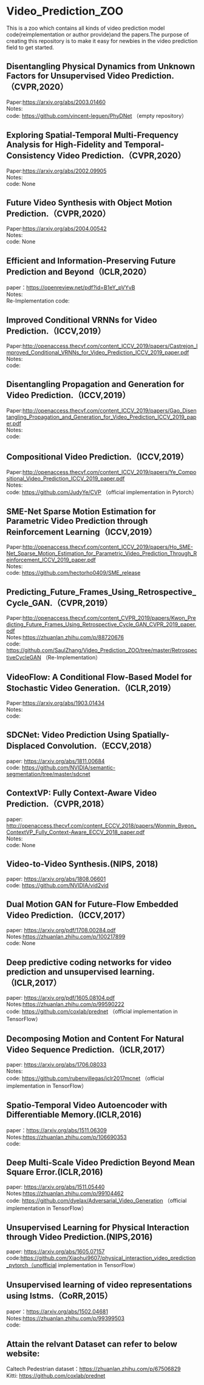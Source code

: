 # Video_Prediction_ZOO
This is a zoo which contains all kinds of video prediction model code(reimplementation or author provide)and the papers.The purpose of creating this repository is to make it easy for newbies in the video prediction field to get started.

Disentangling Physical Dynamics from Unknown Factors for Unsupervised Video Prediction.（CVPR,2020）
---------------------------------
Paper:https://arxiv.org/abs/2003.01460<br>
Notes:<br>
code: https://github.com/vincent-leguen/PhyDNet （empty repository）<br>

Exploring Spatial-Temporal Multi-Frequency Analysis for High-Fidelity and Temporal-Consistency Video Prediction.（CVPR,2020）
---------------------------------
Paper:https://arxiv.org/abs/2002.09905<br>
Notes:<br>
code: None<br>

Future Video Synthesis with Object Motion Prediction.（CVPR,2020）
---------------------------------
Paper:https://arxiv.org/abs/2004.00542<br>
Notes:<br>
code: None<br>

Efficient and Information-Preserving Future Prediction and Beyond（ICLR,2020）
---------------------------------
paper：https://openreview.net/pdf?id=B1eY_pVYvB <br>
Notes: <br>
Re-Implementation code: <br>

Improved Conditional VRNNs for Video Prediction.（ICCV,2019）
---------------------------------
Paper:http://openaccess.thecvf.com/content_ICCV_2019/papers/Castrejon_Improved_Conditional_VRNNs_for_Video_Prediction_ICCV_2019_paper.pdf<br>
Notes: <br>
code:  <br>

Disentangling Propagation and Generation for Video Prediction.（ICCV,2019）
---------------------------------
Paper:http://openaccess.thecvf.com/content_ICCV_2019/papers/Gao_Disentangling_Propagation_and_Generation_for_Video_Prediction_ICCV_2019_paper.pdf<br>
Notes: <br>
code:  <br>

Compositional Video Prediction.（ICCV,2019）
---------------------------------
Paper:http://openaccess.thecvf.com/content_ICCV_2019/papers/Ye_Compositional_Video_Prediction_ICCV_2019_paper.pdf<br>
Notes: <br>
code: https://github.com/JudyYe/CVP （official implementation in Pytorch）<br>

SME-Net Sparse Motion Estimation for Parametric Video Prediction through Reinforcement Learning（ICCV,2019）
---------------------------------
Paper:http://openaccess.thecvf.com/content_ICCV_2019/papers/Ho_SME-Net_Sparse_Motion_Estimation_for_Parametric_Video_Prediction_Through_Reinforcement_ICCV_2019_paper.pdf<br>
Notes: <br>
code:  https://github.com/hectorho0409/SME_release <br>

Predicting_Future_Frames_Using_Retrospective_Cycle_GAN.（CVPR,2019）
---------------------------------
Paper:http://openaccess.thecvf.com/content_CVPR_2019/papers/Kwon_Predicting_Future_Frames_Using_Retrospective_Cycle_GAN_CVPR_2019_paper.pdf<br>
Notes:https://zhuanlan.zhihu.com/p/88720676<br>
code: https://github.com/SaulZhang/Video_Prediction_ZOO/tree/master/RetrospectiveCycleGAN （Re-Implementation）<br>

VideoFlow: A Conditional Flow-Based Model for Stochastic Video Generation.（ICLR,2019）
---------------------------------
Paper:https://arxiv.org/abs/1903.01434<br>
Notes:<br>
code: <br>

SDCNet: Video Prediction Using Spatially-Displaced Convolution.（ECCV,2018）
---------------------------------
paper: https://arxiv.org/abs/1811.00684 <br>
code: https://github.com/NVIDIA/semantic-segmentation/tree/master/sdcnet <br>

ContextVP: Fully Context-Aware Video Prediction.（CVPR,2018）
---------------------------------
paper: http://openaccess.thecvf.com/content_ECCV_2018/papers/Wonmin_Byeon_ContextVP_Fully_Context-Aware_ECCV_2018_paper.pdf<br>
Notes:<br>
code: None<br>

Video-to-Video Synthesis.(NIPS, 2018)
---------------------------------
paper: https://arxiv.org/abs/1808.06601 <br>
code: https://github.com/NVIDIA/vid2vid <br>

Dual Motion GAN for Future-Flow Embedded Video Prediction.（ICCV,2017）
---------------------------------
paper: https://arxiv.org/pdf/1708.00284.pdf<br>
Notes:https://zhuanlan.zhihu.com/p/100217899<br>
code: None<br>

Deep predictive coding networks for video prediction and unsupervised learning.（ICLR,2017）
---------------------------------
paper: https://arxiv.org/pdf/1605.08104.pdf<br>
Notes:https://zhuanlan.zhihu.com/p/99590222<br>
code: https://github.com/coxlab/prednet （official implementation in TensorFlow）<br>

Decomposing Motion and Content For Natural Video Sequence Prediction.（ICLR,2017）
---------------------------------
paper: https://arxiv.org/abs/1706.08033<br>
Notes:<br>
code: https://github.com/rubenvillegas/iclr2017mcnet （official implementation in TensorFlow）<br>

Spatio-Temporal Video Autoencoder with Differentiable Memory.(ICLR,2016)
---------------------------------
paper：https://arxiv.org/abs/1511.06309<br>
Notes:https://zhuanlan.zhihu.com/p/106690353<br>
code: <br>

Deep Multi-Scale Video Prediction Beyond Mean Square Error.(ICLR,2016)
---------------------------------
paper: https://arxiv.org/abs/1511.05440<br>
Notes:https://zhuanlan.zhihu.com/p/99104462<br>
code: https://github.com/dyelax/Adversarial_Video_Generation （official implementation in TensorFlow）<br>

Unsupervised Learning for Physical Interaction through Video Prediction.(NIPS,2016)
---------------------------------
paper: https://arxiv.org/abs/1605.07157<br>
code:https://github.com/Xiaohui9607/physical_interaction_video_prediction_pytorch（unofficial implementation in TensorFlow）<br>

Unsupervised learning of video representations using lstms.（CoRR,2015）
---------------------------------
paper：https://arxiv.org/abs/1502.04681<br>
Notes:https://zhuanlan.zhihu.com/p/99399503<br>
code: <br>


## Attain the relvant Dataset can refer to below website:
Caltech Pedestrian dataset：https://zhuanlan.zhihu.com/p/67506829<br>
Kitti: https://github.com/coxlab/prednet

